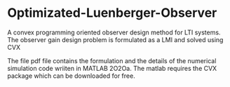 # Optimizated-Luenberger-Observer
A convex programming oriented observer design method for LTI systems. The observer gain design problem is formulated as a LMI and solved using CVX

The file pdf file contains the formulation and the details of the numerical simulation code wriiten in MATLAB 2O2Oa.
The matlab requires the CVX package which can be downloaded for free.
